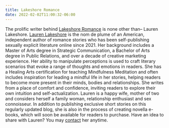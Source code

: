 ```yaml
---
title: Lakeshore Romance
date: 2022-02-02T11:00:32-06:00
---
```

The prolific writer behind [Lakeshore Romance](https://laurenlakeshore.com/) is none other than– Lauren Lakeshore. [Lauren Lakeshore](https://www.instagram.com/laurenlakeshore/) is the nom de plume of an American, independent author of romance stories who has been self-publishing sexually explicit literature online since 2021. Her background includes a Master of Arts degree in Strategic Communication, a Bachelor of Arts degree in Public Relations, and over a decade of creative marketing experience. Her ability to manipulate perceptions is used to craft literary scenarios that evoke a range of thoughts and emotions in readers. She has a Healing Arts certification for teaching Mindfulness Meditation and often includes inspiration for leading a mindful life in her stories, helping readers to become more present in their minds, bodies and relationships. She writes from a place of comfort and confidence, inviting readers to explore their own intuition and self-actualization. Lauren is a happy wife, mother of two and considers herself a family woman, relationship enthusiast and sex connoisseur. In addition to publishing exclusive short stories on this regularly updated blog, she is also in the process of creating novella e-books, which will soon be available for readers to purchase. Have an idea to share with Lauren? You may [contact](https://laurenlakeshore.com/contact/) her anytime.